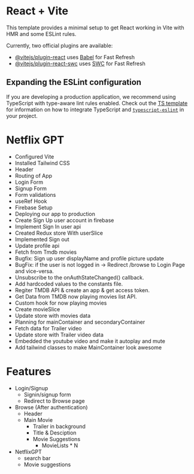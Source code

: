 # React + Vite

This template provides a minimal setup to get React working in Vite with HMR and some ESLint rules.

Currently, two official plugins are available:

- [@vitejs/plugin-react](https://github.com/vitejs/vite-plugin-react/blob/main/packages/plugin-react) uses [Babel](https://babeljs.io/) for Fast Refresh
- [@vitejs/plugin-react-swc](https://github.com/vitejs/vite-plugin-react/blob/main/packages/plugin-react-swc) uses [SWC](https://swc.rs/) for Fast Refresh

## Expanding the ESLint configuration

If you are developing a production application, we recommend using TypeScript with type-aware lint rules enabled. Check out the [TS template](https://github.com/vitejs/vite/tree/main/packages/create-vite/template-react-ts) for information on how to integrate TypeScript and [`typescript-eslint`](https://typescript-eslint.io) in your project.

# Netflix GPT

- Configured Vite
- Installed Tailwind CSS
- Header
- Routing of App
- Login Form
- Signup Form
- Form validations
- useRef Hook
- Firebase Setup
- Deploying our app to production
- Create Sign Up user account in firebase
- Implement Sign In user api
- Created Redux store With userSlice
- Implemented Sign out
- Update profile api
- Fetch from Tmdb movies
- Bugfix: Sign up user displayName and profile picture update
- BugFix: if the user is not logged in -> Redirect /browse to Login Page and vice-versa.
- Unsubscribe to the onAuthStateChanged() callback.
- Add hardcoded values to the constants file.
- Regiter TMDB API & create an app & get access token.
- Get Data from TMDB now playing movies list API.
- Custom hook for now playing movies
- Create movieSlice
- Update store with movies data
- Planning for mainContainer and secondaryContainer
- Fetch data for Trailer video
- Update store with Trailer video data
- Embedded the youtube video and make it autoplay and mute
- Add tailwind classes to make MainContainer look awesome

# Features

- Login/Signup
  - Signin/signup form
  - Redirect to Browse page
- Browse (After authentication)
  - Header
  - Main Movie
    - Trailer in background
    - Title & Desciption
    - Movie Suggestions
      - MovieLists \* N
- NetflixGPT
  - search bar
  - Movie suggestions
